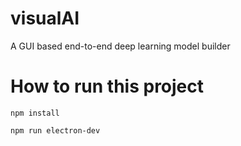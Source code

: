 # visualAI
A GUI based end-to-end deep learning model builder



# How to run this project
```shell
npm install
```
```shell
npm run electron-dev
```